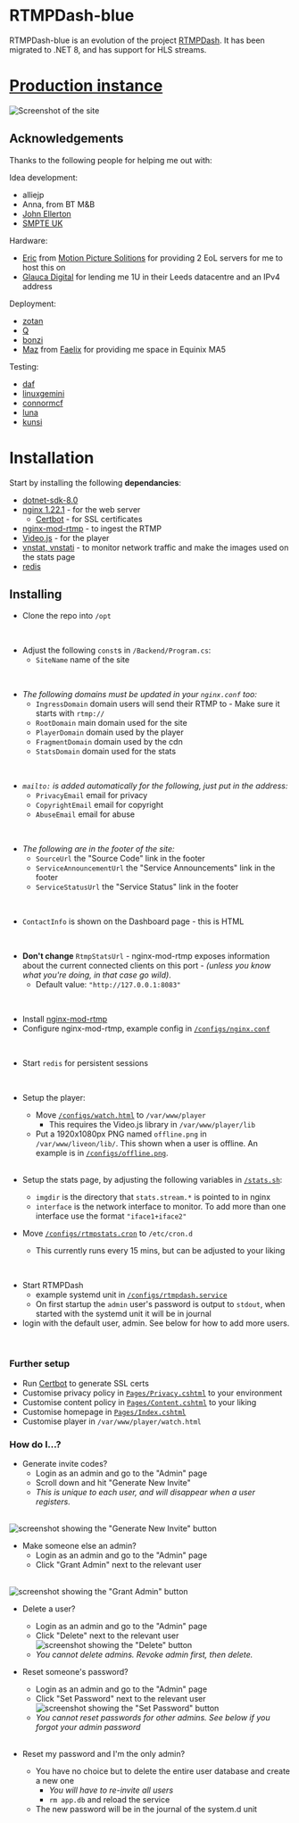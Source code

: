 # RTMPDash-blue

RTMPDash-blue is an evolution of the project [RTMPDash](https://git.ztn.sh/zotan/rtmpdash). It has been migrated to .NET 8, and has support for HLS streams.

# [Production instance](https://stream.whatthe.blue)

![Screenshot of the site](images/homepage.png)

## Acknowledgements
Thanks to the following people for helping me out with:

 Idea development:
 - alliejp
 - Anna, from BT M&B
 - [John Ellerton](https://www.linkedin.com/in/john-ellerton-26271b74/)
 - [SMPTE UK](https://www.smpte.org/sections/united-kingdom)

 Hardware:
 - [Eric](https://www.linkedin.com/in/ericdsouza/) from [Motion Picture Solitions](https://www.withmps.com/) for providing 2 EoL servers for me to host this on
 - [Glauca Digital](https://glauca.digital) for lending me 1U in their Leeds datacentre and an IPv4 address

 Deployment:
 - [zotan](https://zotan.pw)  
 - [Q](https://magicalcodewit.ch)
 - [bonzi](https://bonzi.sh)
 - [Maz](https://maz.nu/) from [Faelix](https://faelix.net/) for providing me space in Equinix MA5 

 Testing:

 - [daf](https://daf.wales/)
 - [linuxgemini](https://linuxgemini.space/)
 - [connormcf](https://connormcf.com/)
 - [luna](https://ne0.us)
 - [kunsi](https://franzi.business/)

# Installation

Start by installing the following __dependancies__:

 - [dotnet-sdk-8.0](https://learn.microsoft.com/en-gb/dotnet/core/install/linux-debian#install-the-sdk)
 - [nginx 1.22.1](https://nginx.org/en/download.html) - for the web server
   - [Certbot](https://certbot.eff.org/) - for SSL certificates
 - [nginx-mod-rtmp](https://git.ztn.sh/zotan/nginx-mod-rtmp) - to ingest the RTMP
 - [Video.js](https://github.com/videojs/video.js) - for the player
 - [vnstat, vnstati](https://humdi.net/vnstat/) - to monitor network traffic and make the images used on the stats page
 - [redis](https://github.com/redis/redis)

## Installing

- Clone the repo into `/opt`
<br>

- Adjust the following `const`s in `/Backend/Program.cs`:
  - `SiteName` name of the site
<br>

  - _The following domains must be updated in your `nginx.conf` too:_
    - `IngressDomain` domain users will send their RTMP to - Make sure it starts with `rtmp://`
    - `RootDomain` main domain used for the site
    - `PlayerDomain` domain used by the player
    - `FragmentDomain` domain used by the cdn
    - `StatsDomain` domain used for the stats
<br>

  - _`mailto:` is added automatically for the following, just put in the address:_
    - `PrivacyEmail` email for privacy
    - `CopyrightEmail` email for copyright
    - `AbuseEmail` email for abuse
<br>

  - _The following are in the footer of the site:_
    - `SourceUrl` the "Source Code" link in the footer
    - `ServiceAnnouncementUrl` the "Service Announcements" link in the footer
    - `ServiceStatusUrl` the "Service Status" link in the footer
<br>

  - `ContactInfo` is shown on the Dashboard page - this is HTML
<br>

  - __Don't change__ `RtmpStatsUrl` - nginx-mod-rtmp exposes information about the current connected clients on this port - _(unless you know what you're doing, in that case go wild)_.
    - Default value: `"http://127.0.0.1:8083"`
<br>


- Install [nginx-mod-rtmp](https://git.zotan.services/zotan/nginx-mod-rtmp)
- Configure nginx-mod-rtmp, example config in [`/configs/nginx.conf`](/configs/nginx.conf)
<br>

- Start `redis` for persistent sessions
<br>

- Setup the player:  
  - Move [`/configs/watch.html`](/configs/watch.html) to `/var/www/player`
    - This requires the Video.js library in `/var/www/player/lib`
  - Put a 1920x1080px PNG named `offline.png` in `/var/www/liveon/lib/`. This shown when a user is offline. An example is in [`/configs/offline.png`](/configs/offline.png).
  <br>

- Setup the stats page, by adjusting the following variables in [`/stats.sh`](/stats.sh):
  - `imgdir` is the directory that `stats.stream.*` is pointed to in nginx
  - `interface` is the network interface to monitor. To add more than one interface use the format `"iface1+iface2"`
- Move [`/configs/rtmpstats.cron`](configs/rtmpstats.cron) to `/etc/cron.d`
  - This currently runs every 15 mins, but can be adjusted to your liking
<br>

- Start RTMPDash
  - example systemd unit in [`/configs/rtmpdash.service`](/configs/rtmpdash.service)
  - On first startup the `admin` user's password is output to `stdout`, when started with the systemd unit it will be in journal
- login with the default user, admin. See below for how to add more users.
<br>

### Further setup

- Run [Certbot](https://certbot.eff.org/instructions) to generate SSL certs
- Customise privacy policy in [`Pages/Privacy.cshtml`](Pages/Privacy.cshtml) to your environment
- Customise content policy in [`Pages/Content.cshtml`](Pages/Privacy.cshtml) to your liking
- Customise homepage in [`Pages/Index.cshtml`](/Pages/Index.chtml)
- Customise player in `/var/www/player/watch.html`

### How do I...?

 - Generate invite codes?
   - Login as an admin and go to the "Admin" page
   - Scroll down and hit "Generate New Invite"
   - _This is unique to each user, and will disappear when a user registers._
   <br>
![screenshot showing the "Generate New Invite" button](/images/generate-invite.png)
<br>

- Make someone else an admin?
  - Login as an admin and go to the "Admin" page
  - Click "Grant Admin" next to the relevant user
  <br>
![screenshot showing the "Grant Admin" button](images/grant-admin.png)
<br>

- Delete a user?
  - Login as an admin and go to the "Admin" page
  - Click "Delete" next to the relevant user
    <br>
  ![screenshot showing the "Delete" button](/images/delete.png)
  - _You cannot delete admins. Revoke admin first, then delete._

- Reset someone's password?
  - Login as an admin and go to the "Admin" page
  - Click "Set Password" next to the relevant user
    <br>
  ![screenshot showing the "Set Password" button](images/set-password.png)
  - _You cannot reset passwords for other admins. See below if you forgot your admin password_
  <br>

- Reset my password and I'm the only admin?
  - You have no choice but to delete the entire user database and create a new one
    - _You will have to re-invite all users_
    - `rm app.db` and reload the service
  - The new password will be in the journal of the system.d unit